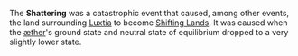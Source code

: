 The **Shattering** was a catastrophic event that caused, among other events, the land surrounding [Luxtia](<../Locations/Luxtia.md>) to become [Shifting Lands](<../Locations/Shifting Lands.md>). It was caused when the [æther](<../Æther/Æther.md>)'s ground state and neutral state of equilibrium dropped to a very slightly lower state.